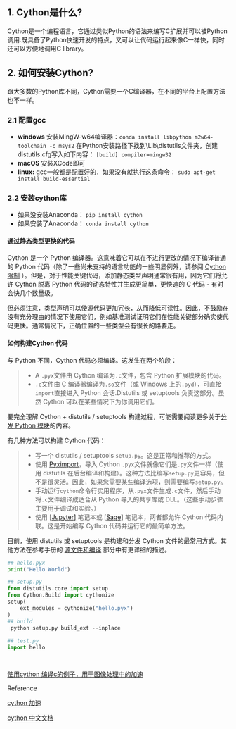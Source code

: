 ## 1. Cython是什么?

Cython是一个编程语言，它通过类似Python的语法来编写C扩展并可以被Python调用.既具备了Python快速开发的特点，又可以让代码运行起来像C一样快，同时还可以方便地调用C library。

## 2. 如何安装Cython?

跟大多数的Python库不同，Cython需要一个C编译器，在不同的平台上配置方法也不一样。

### 2.1 配置gcc

- **windows**
  安装MingW-w64编译器：`conda install libpython m2w64-toolchain -c msys2`
  在Python安装路径下找到\Lib\distutils文件夹，创建distutils.cfg写入如下内容：
  `[build] compiler=mingw32`
- **macOS**
  安装XCode即可
- **linux:**
  gcc一般都是配置好的，如果没有就执行这条命令： `sudo apt-get install build-essential`

### 2.2 安装cython库

- 如果没安装Anaconda： `pip install cython`
- 如果安装了Anaconda： `conda install cython`



#### 通过静态类型更快的代码

Cython 是一个 Python 编译器。这意味着它可以在不进行更改的情况下编译普通的 Python 代码（除了一些尚未支持的语言功能的一些明显例外，请参阅 [Cython 限制](https://www.bookstack.cn/read/cython-doc-zh/$userguide-limitations.html#cython-limitations) ）。但是，对于性能关键代码，添加静态类型声明通常很有用，因为它们将允许 Cython 脱离 Python 代码的动态特性并生成更简单，更快速的 C 代码 - 有时会快几个数量级。

但必须注意，类型声明可以使源代码更加冗长，从而降低可读性。因此，不鼓励在没有充分理由的情况下使用它们，例如基准测试证明它们在性能关键部分确实使代码更快。通常情况下，正确位置的一些类型会有很长的路要走。



#### 如何构建Cython 代码

与 Python 不同，Cython 代码必须编译。这发生在两个阶段：

> - A `.pyx`文件由 Cython 编译为`.c`文件，包含 Python 扩展模块的代码。
> - `.c`文件由 C 编译器编译为`.so`文件（或 Windows 上的`.pyd`），可直接`import`直接进入 Python 会话.Distutils 或 setuptools 负责这部分。虽然 Cython 可以在某些情况下为你调用它们。

要完全理解 Cython + distutils / setuptools 构建过程，可能需要阅读更多关于[分发 Python 模块](https://docs.python.org/3/distributing/index.html)的内容。

有几种方法可以构建 Cython 代码：

> - 写一个 distutils / setuptools `setup.py`。这是正常和推荐的方式。
> - 使用 [Pyximport](https://www.bookstack.cn/read/cython-doc-zh/$userguide-source_files_and_compilation.html#pyximport)，导入 Cython `.pyx`文件就像它们是`.py`文件一样（使用 distutils 在后台编译和构建）。这种方法比编写`setup.py`更容易，但不是很灵活。因此，如果您需要某些编译选项，则需要编写`setup.py`。
> - 手动运行`cython`命令行实用程序，从`.pyx`文件生成`.c`文件，然后手动将`.c`文件编译成适合从 Python 导入的共享库或 DLL。（这些手动步骤主要用于调试和实验。）
> - 使用 [[Jupyter\]](https://www.bookstack.cn/read/cython-doc-zh/docs-5.md#jupyter) 笔记本或 [[Sage\]](https://www.bookstack.cn/read/cython-doc-zh/$docs-install.html#sage) 笔记本，两者都允许 Cython 代码内联。这是开始编写 Cython 代码并运行它的最简单方法。

目前，使用 distutils 或 setuptools 是构建和分发 Cython 文件的最常用方式。其他方法在参考手册的 [源文件和编译](https://www.bookstack.cn/read/cython-doc-zh/$userguide-source_files_and_compilation.html#compilation) 部分中有更详细的描述。



```python
## hello.pyx
print("Hello World")

## setup.py
from distutils.core import setup
from Cython.Build import cythonize
setup(
    ext_modules = cythonize("hello.pyx")
)
## build
 python setup.py build_ext --inplace
    
## test.py
import hello




```



[使用cython 编译c的例子，用于图像处理中的加速](./cython_example)





Reference

[cython 加速](https://www.zhihu.com/column/c_1045627328318803968 )

[cython 中文文档](https://www.bookstack.cn/read/cython-doc-zh/README.md)

